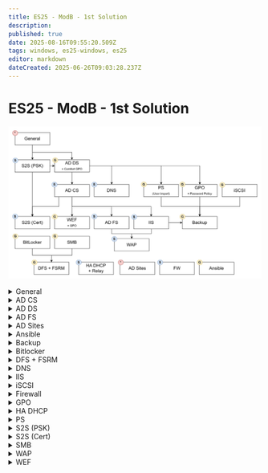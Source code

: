 ```yaml
---
title: ES25 - ModB - 1st Solution
description: 
published: true
date: 2025-08-16T09:55:20.509Z
tags: windows, es25-windows, es25
editor: markdown
dateCreated: 2025-06-26T09:03:28.237Z
---
```


# ES25 - ModB - 1st Solution
![modb-tasks.jpg](/solutions/assets/modb-tasks.jpg)

[//]: <> (General)
<details>
<summary>General</summary>

- Hostname (`Rename-Computer -Name HOSTNAME`)
- IPv4 settings (`netsh int ipv4 set add Ethernet0 static add mask gateway`, `netsh int ipv4set dns Ethernet0 static dns`)
- IPv6 settings (`netsh int ipv6 set add Ethernet0 add/mask`, `netsh int ipv6 add route ::/0 Ethernet0 gatewayV6`, `netsh int ipv6 set dns Ethernet0 static dnsV6`)
  - Time related settings (`Get-TimeZone`, `Set-TimeZone "Romance Standard Time"`, `Set-Date -Date "08/11/2025 14:35"`)
  
</details>

[//]: <> (AD CS)
<details>
<summary>AD CS</summary>
  
  Install **ADCS** with *Certification Authority* and *Online Responder* features.
  Configure the features, create the CA. Open CA properties, extensions:
- Remove all default remote paths
- Add CDP (2), AIA and OCSP paths

  Create certificate templates:
  
- The ones required by the TP (Users, Endpoints, Web Servers)
- Extra ones: _ocsp, _vpn
  - ocsp can have default settings
  - vpn needs extra settings
- Don't forget to assign permissions correctly and publish them

Create CertEnroll GPO, run `certutil -crl`
  
If ocsp path is changed, edit applicationHost.config, and remember to use OCSPISAPIPool!
  
</details>

[//]: <> (AD DS)
<details>
<summary>AD DS</summary>
  
  **DC settings**
  - `Install-WindowsFeature -Name Ad-Domain-Services, DNS -IncludeManagementTools`
  - `$password = ConvertTo-SecureString -AsPlainText -Force "Passw0rd!"`
  - `Install-ADDSForest -DomainName skillsnet.dk -SafeModePassword $password`
  
  **RODC settings**
  - DNS settings
  - `Add-Computer -DomainName skillsnet.dk`
  - `Restart-Computer`
  - `$password = ConvertTo-SecureString -AsPlainText -Force "Passw0rd!"`
  - `Install-WindowsFeature -Name Ad-Domain-Services, DNS -IncludeManagementTools`
  - `Install-ADDSDomainController -DomainName skillsnet.dk -SiteName Default-First-Site -SafeModePassword $password`
  
  **CLIENT settings**
  - DNS settings
  - `Add-Computer -DomainName skillsnet.dk`
  - `Restart-Computer`
  
</details>

[//]: <> (AD FS)
<details>
<summary>AD FS</summary>
  
  Create a cert for ADFS, include the following SANs to fully satisfy requirements:
  - `DC.skillsnet.dk` (FQDN)
  - `sso.skillsnet.dk`
  - `certauth.sso.skillsnet.dk`
  - `enterpriseregistration.skillsnet.dk`
  
  Before starting the wizard, issue:
  
  ```powershell
Add-KdsRootKey -EffectiveTime (Get-Date).AddHours(-10)
  ```
  
  Go through config wizard, then in the console add a relying party trust, write https://app.skillsnet.dk/ everywhere.
  
  You have to wait a bit before it will work, or you will get errors in the browser ('*sent X requests in last Y seconds*'). If it still doesn't work, recreate the endpoint definitions in ADFS console.
  
  Don't forget to add **Claim issuance policy**.
  
</details>

[//]: <> (AD Sites)
<details>
<summary>AD Sites</summary>

>   DO IT LAST AND DON'T FORGET IT
{.is-warning}
  
  Do not delete the default site!
  
</details>


[//]: <> (Ansible)
<details>
<summary>Ansible</summary>
  
  Create ansible vault
  
  ```bash
  	echo "export EDITOR=nano" >> ~/.bashrc	
  	echo 'alias ansible-playbook="ansible-playbook --ask-vault-password"' >> ~/.bashrc
  	# OR
  	echo "Passw0rd!" > /ansible/resources/vault_pass
  	echo 'alias ansible-playbook="ansible-playbook --vault-password-file=/ansible/resources/vault_pass"' >> ~/.bashrc	
    source ~/.bashrc
  	ansible-vault create /ansible/resources/vault.yml
  ```
  
  <kbd>1-hostname.yaml</kbd>
  
  ```yaml
  ---
- name: Hostname
  hosts: all
  gather_facts: false
  tasks:
    # | Change hostname | 
    - name: Change hostname
      ansible.windows.win_hostname:
        name: SRV
      register: reg
      notify: Reboot

  handlers:
    # | Reboot |
    - name: Reboot
      ansible.windows.win_reboot:
      when: reg.reboot_required
  ```
  
  
  <kbd>2-adds.yaml</kbd>
  
  ```yaml
  ---
- name: ADDS
  hosts: all
  gather_facts: false
  vars_files:
    - resources/vault.yml
  tasks:
    # | Install ADDS | 
    - name: Install ADDS
      ansible.windows.win_feature:
        name: 
          - Ad-Domain-Services
          - DNS
        state: present
      
    # | Deploy ADDS |
    - name: Deploy ADDS
      microsoft.ad.domain:
        dns_domain_name: skillsdev.dk
        safe_mode_password: "{{ secret_password }}"
        reboot: true
  ```
  
  <kbd>3-users.yaml</kbd>
  
  ```yaml
  ---
- name: OU and User creation
  hosts: all
  gather_facts: false
  become: true
  vars:
    OUs: "{{ lookup('file', 'resources/OU.json') | from_json }}"
    Users: "{{ lookup('file', 'resources/ES2025_TP39_ModuleB_Users_Skillsdev.json') | from_json }}"
    yGroups: "{{ Users | map(attribute='Department') | unique | list }}"
  vars_files:
    - resources/vault.yml
  tasks:
    # | Create OU structure |
    - name: Create OU structure
      microsoft.ad.ou:
        name: "{{ item.OU }}"
        path: "{{ item.Path }}DC=skillsdev,DC=dk"
        description: "{{ item.Description }}"
        state: present
      loop: "{{ OUs }}"
      loop_control:
        label: "{{ item.OU }}"

    # | Create groups |
    - name: Create groups
      microsoft.ad.group:
        name: "{{ item }}"
        scope: global
        path: "OU=Groups,OU=Skills,DC=skillsdev,DC=dk"
        state: present
      loop: "{{ yGroups }}"

    # | Create users |
    # "FirstName": "Jill",
    # "LastName": "Santiago",
    # "Email": "jill.santiago@skillsdev.dk",
    # "JobTitle": "Insurance account manager",
    # "City": "Catherineton",
    # "Company": "Skillsdev",
    # "Department": "Tech"
    - name: Create users
      microsoft.ad.user:
        name: "{{ item.FirstName }} {{ item.LastName }}"
        firstname: "{{ item.FirstName }}"
        surname: "{{ item.LastName }}"
        email: "{{ item.Email }}"
        city: "{{ item.City }}"
        company: "{{ item.Company }}"
        password: "{{ secret_password }}"
        sam_account_name: "{{ item.FirstName }}.{{ item.LastName }}"
        upn: "{{ item.FirstName }}.{{ item.LastName }}@skillsdev.dk"
        path: "OU={{ item.Department }},OU=Users,OU=Skills,DC=skillsdev,DC=dk"
        update_password: on_create
        groups:
          set:
            - "{{ item.Department }}"
            - "Domain Users"
        attributes:
          set:
            Title: "{{ item.JobTitle }}"
            Department: "{{ item.Department }}"
        state: present
      loop: "{{ Users }}"
      loop_control:
        label: "{{ item.FirstName }}.{{ item.LastName }}"
  	
  ```
  
  
  <kbd>4-web.yaml</kbd>
  
  
  ```yaml
---
- name: IIS Configruation
  hosts: all
  gather_facts: false
  become: true
  tasks:
    # | Install IIS |
    - name: Install IIS
      ansible.windows.win_feature:
        name: Web-Server

    # | Copy IIS Website |
    - name: Copy IIS Website
      ansible.windows.win_copy:
        dest: C:\inetpub\wwwroot\iisstart.htm
        content: "<h1>Skills Development</h1>"
        
    # | Create DNS record for webserver |
    - name: Create DNS record for webserver
      community.windows.win_dns_record:
        name: "www"
        type: "CNAME"
        value: "DEV-SRV.skillsdev.dk"
        zone: "skillsdev.dk"
        
  ```
  
  
  <kbd>5-shares.yaml</kbd>
  
  ```yaml
---
- name: Create CIFS Shares
  hosts: all
  gather_facts: false
  become: true
  vars_files:
    - resources/ES2025_TP39_ModuleB_Shares.yaml
  tasks:
    # | Create directories |
    - name: Create directories
      ansible.windows.win_file:
        path: "{{ item.path }}"
        state: directory
      loop: "{{ shares }}"
      loop_control:
        label: "{{ item.name }}"

    # | Create CIFS Shares |
    - name: Create CIFS Shares
      ansible.windows.win_share:
        name: "{{ item.name }}"
        path: "{{ item.path }}"
        description: "{{ item.description }}"
        full_access: "{{ item.full_access }}"
        read_access: "{{ item.read_access }}"
        state: present
      loop: "{{ shares }}"
      loop_control:
        label: "{{ item.name }}"
  ```
  
  
> CREATE AND USE THE JSON
{.is-warning}
</details>

[//]: <> (Backup)
<details>
<summary>Backup</summary>
  
> USE COMMENTS AND ADD COMMENTS TO YOUR OUTPUT TOO
{.is-warning}
  ```powershell
# Directory creator script
function Directory-Create($folder) {
    # Test if $folder path exists
    Write-Host "Test if '$($folder)' folder exists."
    if(!(Test-Item -Path $folder)) {
        New-Item $folder -ItemType Directory | Out-Null
        Write-Host -ForegroundColor Green "'$($folder)' has been created."
    } else {
        Write-Host -ForegroundColor Yellow "'$($folder)' already exists."
    }
}

# Backup-Start string
function Backup-Start($backupString) {
        Write-Host "`r`n================= Backing up $($backupString) =================" -BackgroundColor Black
}

# User backup script
# FirstName, LastName, samAccountName, UserPrincipalName, Email, JobTitle, City, Company, Department, DisplayName, DistinguishedName, HomeDirectory
function User-Backup {
    Backup-Start("Users")

    # Variables
    $csvFile = Join-Path $backupRoot -ChildPath "Users.csv"

    # Logic
    Get-ADUser -Filter * -Properties FirstName, LastName, samAccountName, UserPrincipalName, Email, JobTitle, City, Company, Department, DisplayName, DistinguishedName, HomeDirectory `
    | Select-Object FirstName, LastName, samAccountName, UserPrincipalName, Email, JobTitle, City, Company, Department, DisplayName, DistinguishedName, HomeDirectory `
    | Export-Csv -Path $csvFile -NoTypeInformation -Encoding UTF8

    Write-Host "User Backup DONE!" -ForegroundColor Green
}

# GPO backup script
function GPO-Backup {
    Backup-Start("GPOs")

    # Variables
    $gpoPath = Join-Path $backupRoot -ChildPath "GPO"
    $gpoDeletePath = Join-Path $gpoPath -ChildPath "*"

    # Logic
    Directory-Create($gpoPath)
    Remove-Item $gpoDeletePath -Recurse -Force | Out-Null

    Backup-GPO -All -Path $gpoPath | Out-Null
    
    Write-Host "GPO Backup DONE!" -ForegroundColor Green
}

# IIS webroot backup script
function IIS-Backup {
    Backup-Start("IIS Webroots")

    # Variables
    $iisPath = Join-Path $backupRoot -ChildPath "Web"
    $iisServers = @("SRV2.skillsnet.dk", "DC.skillsnet.dk")
    $password = ConvertTo-SecureString "Passw0rd!" -AsPlainText -Force
    $credentials = New-Object pscredential("SKILLSNET\Administrator", $password)
    
    # Logic
    foreach ($iisServer in $iisServers) {
        Write-Host "Connecting to host $($iisServer)"
        $session = New-PSSession -ComputerName $iisServer -Credential $credentials
        $sites = Invoke-Command -ComputerName $iisServer -Credential $credentials -ScriptBlock { "Get-WebSite" }

        foreach ($site in $sites) {
            $siteName = $site.Name
            $sitePath = $site.PhysicalPath.Replace("%SystemDrive%", "C:")
            $sitePath = Join-Path $sitePath -ChildPath "*"
            $localPath = Join-Path $iisPath -ChildPath $siteName

            Write-Host "Backing up '$($siteName)' webroot."

            Copy-Item -Path $sitePath -Destination $localPath -FromSession $session -Recurse -Force | Out-Null

            Write-Host "DONE!" -ForegroundColor Green
        }
    }

    Write-Host "IIS WebRoot Backup DONE!" -ForegroundColor Green
}


# Variables
$backupRoot = "C:\Backups"

# Running functions
try {
    Directory-Create($backupRoot)
    User-Backup
    GPO-Backup
    IIS-Backup
    $subject = "Backup success"
    $body = "Backup successfully ran on $($env:COMPUTERNAME).skillsnet.dk at $(Get-Date)." 
    Send-MailMessage -SmtpServer "mail.nordicbackup.net" -To "support@nordicbackup.net" -From "backup@skillsnet.dk" -Body $body -Subject $subject
} catch {
    Write-Host "ERROR: $($_.error.message)" -ForegroundColor Red
    $subject = "Backup failure"
    $body = "Backup failure on $($env:COMPUTERNAME).skillsnet.dk at $(Get-Date).`r`nERROR: $($_.error.message)" 
    Send-MailMessage -SmtpServer "mail.nordicbackup.net" -To "support@nordicbackup.net" -From "backup@skillsnet.dk" -Body $body -Subject $subject
}
  ```
</details>

[//]: <> (Bitlocker)
<details>
<summary>Bitlocker</summary>
 
- `Install-WindowsFeature Bitlocker -IncludeManagementTools`
- `Restart-Computer`
- `Enable-BitLocker -TpmProtection "C:\`
- `$password = ConvertTo-SecureString "Passw0rd!" -AsPlainText -Force`
- `Enable-BitLocker -PasswordProtection "D:\" -Passw0rd $password`
- `Enable-BitLockerAutoUnlock "D:\"
> Bitlocker TPM encryption doesn't work in anything else than system drive, if there are snapshots on a VM or it has ThinProvision disk, in this build of the Windows 2022 you can not use BitLocker encryption!
{.is-danger}

</details>

[//]: <> (DFS + FSRM)
<details>
<summary>DFS + FSRM</summary>
  
  - `Install-WindowsFeature FS-Resource-Manager, FS-DFS-Namespace, FS-DFS-Replication -IncludeManagementTools`
  

> **DFS**
> Create the NAMESPACE and it will configure the Replication for you
{.is-info}

  
> **FSRM**
> Do it from Management console, it will be faster.
- `Enable-NetFirewallRule -DisplayGroup "Remote File Server Resource Manager Management"`
  - Restart the computer to create file screening template
{.is-info}

</details>


[//]: <> (DNS)
<details>
<summary>DNS</summary>

  > **+ CNAME Records to add**
  > <span>DC.skillsnet.</span>dk: **sso**, **ocsp**
  > <span>SRV2.skillsnet.</span>dk: **app**, **cacerts**, **crl**, **intra**, **www**
  > <span>DEV-SRV.skillsdev.</span>dk: **www**
  > CREATE A and AAAA records for the two routers!
  {.is-info}

</details>

[//]: <> (IIS)
<details>
<summary>IIS</summary>
  
  Install IIS on SRV2:
  
  ```powershell
Install-WindowsFeature `
    Web-Server,Web-Cert-Auth,Web-Asp-Net45,Web-Mgmt-Service `
    -IncludeManagementTools
  ```
  
  Enable IIS remote management: Set the wmsvc service to automatic startup, and set the following DWORD to 1 in registry: `HKEY_LOCAL_MACHINE\Software\Microsoft\WebManagement\Server\EnableRemoteManagement`
  
  Restart VM.
  
  Create directories for all web pages (public web, app, crl, aia, intra). For CRL, add Modify permission to 'Cert Publishers' group.
</details>

[//]: <> (iSCSI)
<details>
<summary>iSCSI</summary>
  
>   **Target**
>   - Add from server manager and get done everyting with the server manager
>   - After done with settings Restart **WinTarget** and set it's *startup type* to *Manual*
>   - Create a script that starts WinTarget, and from feladat ütemező create a new basic task that runs this script and delay it 2 minutes and it will work!
>   - If it still isn't working restart both service and don't restart the computer!
>
> _
{.is-info}

  
>   **Initiator**
>   - Start **MSiSCSI** and set it's *startup type* to *automatic*
>   - Connect from iSCSI Initiatior management console (from tools)
>
> _
{.is-info}

</details>


[//]: <> (Firewall)
<details>
<summary>Firewall</summary>
  
  Configure the following:
  - Install RAS (`Install-WindowsFeature Routing`)
  - In properties, enable IPv6 routing
  - Configure NAT
  - Configure FW rules: IPvX > General > WAN interface > Properties > Outbound filters
  - For proper DHCPv6, enable RA, M+O flags on interfaces (but relay won't work with ULA)
  
  ```powershell
Set-NetIPInterface -ifIndex xy -AddressFamily IPv6 `
    -Advertising Enabled -ManagedAddressConfiguration Enabled `
    -OtherStatefulConfiguration Enabled
  ```
  
  - Configure DHCPvX relays (General > Add protocol)
</details>

[//]: <> (GPO)
<details>
<summary>GPO</summary>

  > DO THE PASSWORD POLICICES
{.is-warning}

</details>

[//]: <> (HA DHCP)
<details>
<summary>HA DHCP</summary>
  
  - Install DHCP on SRVx.
  - Create v4 scope(s) on SRV1 and then configure failover.
  - Create v6 scope(s) on both SRVs, and set different scope preferences for HA. Higher preference is preferred by clients.
</details>

[//]: <> (PS)
<details>
<summary>PS</summary>
  
> CREATE THE JSON FOR OU STRUCTURE
{.is-warning}
  ```powershell
  $json_path = "C:\Resources\OUs.json"
$json = Get-Content -Raw $json_path | ConvertFrom-Json 

Write-Host "============= Creating OUs ============="  -BackgroundColor Black -ForeGroundColor White
foreach ($ou in $json) {
    $newPath = "OU=$($ou.Name),$($ou.Path)DC=skillsnet,DC=dk"
   
    if (Get-ADOrganizationalUnit -Filter { distinguishedName -eq $newPath }) {
        Write-Host "$($ou.Name) OU already exists!" -ForeGroundColor Green -BackgroundColor Black
    } else {
        New-ADOrganizationalUnit -Name $ou.Name -Path "$($ou.Path)DC=skillsnet,DC=dk" -Description $ou.Description -ProtectedFromAccidentalDeletion $false -ErrorAction SilentlyContinue | Out-Null
        Write-Host "$($ou.Name) OU has been created successfully!" -ForeGroundColor Green -BackgroundColor Black
    }
}

$csv_path = "C:\Resources\ES2025_TP39_ModuleB_Users_Skillsnet.csv"
$csv = Import-Csv $csv_path
$password = ConvertTo-SecureString -AsPlainText -Force "Passw0rd!Passw0rd!!!!"
$i = 1
$groups = $csv | Select-Object -ExpandProperty Department | Sort-Object -Unique

Write-Host "`r`n`r`n============= Creating Groups ============="  -BackgroundColor Black -ForeGroundColor White

foreach ( $group in $groups ) {
	$exGroup = Get-ADGroup -Filter { Name -eq $group } -SearchBase "OU=Groups,OU=Skills,DC=skillsnet,dc=dk" -ErrorAction SilentlyContinue

    if (!$exGroup) {
        New-ADGroup -Name $group -Path "OU=Groups,OU=Skills,DC=skillsnet,dc=dk" -GroupScope Global
	    Write-Host "$group group has been created successfully!" -ForeGroundColor Green -BackgroundColor Black
    } else {
        Write-Host "$group group already exists!" -ForeGroundColor Green -BackgroundColor Black
    }
}


Write-Host "`r`n`r`n============= Creating Users ============="	 -BackgroundColor Black -ForeGroundColor White
# FirstName,LastName,samAccountName,UserPrincipalName,Email,JobTitle,City,Company,Department
# Kell siminek Display-name (funame) + HomeDirectory is
foreach ($user in $csv) {
    $finame = $user.FirstName
    $laname = $user.LastName
    $funame = $user.FirstName + " " + $user.LastName
    $sam = $user.Firstname + "." + $user.LastName
    $upname = $user.UserPrincipalName
    $mail = $user.Email
    $title = $user.JobTitle
    $city = $user.City
    $company = $user.Company
    $group = $user.Department

    $exUser = Get-ADUser -Filter { SamAccountName -eq $sam } -ErrorAction SilentlyContinue

    if ($exUser) {
        Write-Host "$i. The $sam user exists." -ForeGroundColor Green -BackgroundColor Black
    } else {
        New-ADUser -Path "OU=$group,OU=Users,OU=Skills,DC=skillsnet,DC=dk" `
            -Name $funame `
            -Enabled $true `
            -AccountPassword $password `
            -GivenName $laname `
            -SurName $laname `
            -DisplayName $funame `
            -UserPrincipalName $upname `
            -SamAccountName $sam `
            -EmailAddress $mail `
            -Title $title `
            -City $city `
            -Company $company `
            -Department $group
            
    
        Add-ADGroupMember -Identity $group -Members $sam
        Write-Host "$i. User $sam has been created and added to $group group!" -ForeGroundColor Green -BackgroundColor Black
    }

    $i++
}
Write-Host "============= Users and groups have been created! =============" -BackgroundColor Black -ForeGroundColor White
  ```
</details>

[//]: <> (S2S - PSK)
<details>
<summary>S2S (PSK)</summary>
  
</details>

[//]: <> (S2S - Cert)
<details>
<summary>S2S (Cert)</summary>
  
</details>

[//]: <> (SMB)
<details>
<summary>SMB</summary>
  
  `Set-SmbServerConfiguration -EncryptData $true -RejectUnencryptedAccess $true`
  
  > When creating a new share on SRV1 & SRV2 follow these scheme.
  > {.is-info}
  
  `New-SmbShare D:\Users -Name 'Users' ***-EncrypData $true*** -FullAccess 'Domain Users' -ReadAccess 'Everyone'` 
</details>

[//]: <> (WAP)
<details>
<summary>WAP</summary>
  
</details>

[//]: <> (WEF)
<details>
<summary>WEF</summary>

  > **GPO**
  > - Computer > Policies > Windows > Security > Restrict Groups > Event Log Readers==> NETWORK SERVICE
  > 
  > - Computer > Policies > Windows > Security > System Services > WinRM (AutoStart)
  > 
  > - Computer > Policies > ADMX > Windows Components > Event Forwarding > Subscription Manager (Server=https://SRV2.skillsnet.dk:5986/wsman/SubscriptionManager/WEC,Refresh=60)
  > 
  > - Computer > Policies > ADMX > Windows Components > Event Log Service > Security > Configure Log Access (`O:BAG:SYD:(A;;0xf0005;;;SY)(A;;0x5;;;BA)(A;;0x1;;;S-1-5-20)(A;;0x1;;;S-1-5-32-573)`)
 >
 > _
{.is-info}

> **SUBSCRIPTION**
> - Start an **Event Viewer**, create a new Subscription
> - `wecutil gs "Subscription Name" /f:xml
> -  Add `<ConfigurationMode> Custom </ConfigurationMode>` to the first line
> - **Copy** the output, **transfer** it to the CORE computer
> - Disable **wecsvc**!
>
> _
{.is-info}

  
> **SRV2**
> - `gpupdate /force` (Get the computer auto-enrollment Certificate)
> - `winrm qc -transport:https`
> - `wecutil qc`
> - `wecutil cs ./log.xml` (the file you transferred)
> - `Start-Service wecsvc`
> - `Set-Service wecsvc -StartupType Automatic`
> - `Enable-NetFirwallRule -DisplayGroup 'Remote Event Log Management'`
>
> _
{.is-info}

> DON'T MESS UP THE GPOS, BECAUSE CACHE REMAINS, AND YOU CAN JUST IMAGINE ABOUT THE 100%!
{.is-danger}

</details>




